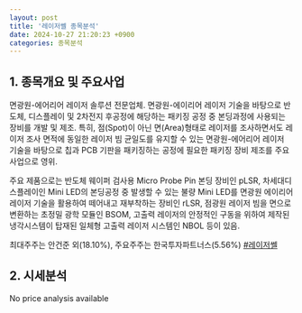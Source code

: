 ```yaml
---
layout: post
title: '레이저쎌 종목분석'
date: 2024-10-27 21:20:23 +0900
categories: 종목분석
---
```


## 1. 종목개요 및 주요사업

면광원-에어리어 레이저 솔루션 전문업체. 면광원-에이리어 레이저 기술을 바탕으로 반도체, 디스플레이 및 2차전지 후공정에 해당하는 패키징 공정 중 본딩과정에 사용되는 장비를 개발 및 제조. 특히, 점(Spot)이 아닌 면(Area)형태로 레이저를 조사하면서도 레이저 조사 면적에 동일한 레이저 빔 균일도를 유지할 수 있는 면광원-에어리어 레이저 기술을 바탕으로 칩과 PCB 기판을 패키징하는 공정에 필요한 패키징 장비 제조를 주요 사업으로 영위.

주요 제품으로는 반도체 웨이퍼 검사용 Micro Probe Pin 본딩 장비인 pLSR, 차세대디스플레이인 Mini LED의 본딩공정 중 발생할 수 있는 불량 Mini LED를 면광원 에이리어 레이저 기술을 활용하여 떼어내고 재부착하는 장비인 rLSR, 점광원 레이저 빔을 면으로 변환하는 초정밀 광학 모듈인 BSOM, 고출력 레이저의 안정적인 구동을 위하여 제작된 냉각시스템이 탑재된 일체형 고출력 레이저 시스템인 NBOL 등이 있음.

최대주주는 안건준 외(18.10%), 주요주주는 한국투자파트너스(5.56%)
[#레이저쎌](#)

## 2. 시세분석

No price analysis available
